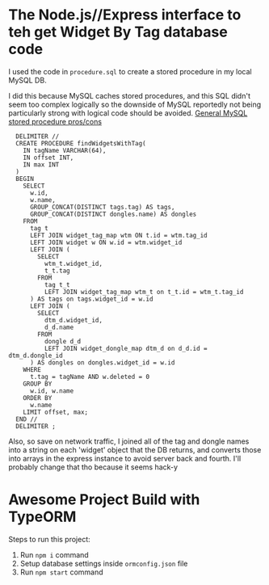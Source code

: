 # The Node.js//Express interface to teh get Widget By Tag database code

I used the code in `procedure.sql` to create a stored procedure in my local MySQL DB.

I did this because MySQL caches stored procedures, and this SQL didn't seem too complex logically so the downside of MySQL reportedly not being particularly strong with logical code should be avoided. [General MySQL stored procedure pros/cons](https://www.mysqltutorial.org/introduction-to-sql-stored-procedures.aspx/)

```
  DELIMITER //
  CREATE PROCEDURE findWidgetsWithTag(
    IN tagName VARCHAR(64),
    IN offset INT,
    IN max INT
  )
  BEGIN
    SELECT
      w.id,
      w.name,
      GROUP_CONCAT(DISTINCT tags.tag) AS tags,
      GROUP_CONCAT(DISTINCT dongles.name) AS dongles
    FROM
      tag t
      LEFT JOIN widget_tag_map wtm ON t.id = wtm.tag_id
      LEFT JOIN widget w ON w.id = wtm.widget_id
      LEFT JOIN (
        SELECT
          wtm_t.widget_id,
          t_t.tag
        FROM
          tag t_t
          LEFT JOIN widget_tag_map wtm_t on t_t.id = wtm_t.tag_id
      ) AS tags on tags.widget_id = w.id
      LEFT JOIN (
        SELECT
          dtm_d.widget_id,
          d_d.name
        FROM
          dongle d_d
          LEFT JOIN widget_dongle_map dtm_d on d_d.id = dtm_d.dongle_id
      ) AS dongles on dongles.widget_id = w.id
    WHERE
      t.tag = tagName AND w.deleted = 0
    GROUP BY
      w.id, w.name
    ORDER BY
      w.name
    LIMIT offset, max;
  END //
  DELIMITER ;
``` 

Also, so save on network traffic, I joined all of the tag and dongle names into a string on each 'widget' object that the DB returns, and converts those into arrays in the express instance to avoid server back and fourth. I'll probably change that tho because it seems hack-y

# Awesome Project Build with TypeORM

Steps to run this project:

1. Run `npm i` command
2. Setup database settings inside `ormconfig.json` file
3. Run `npm start` command

